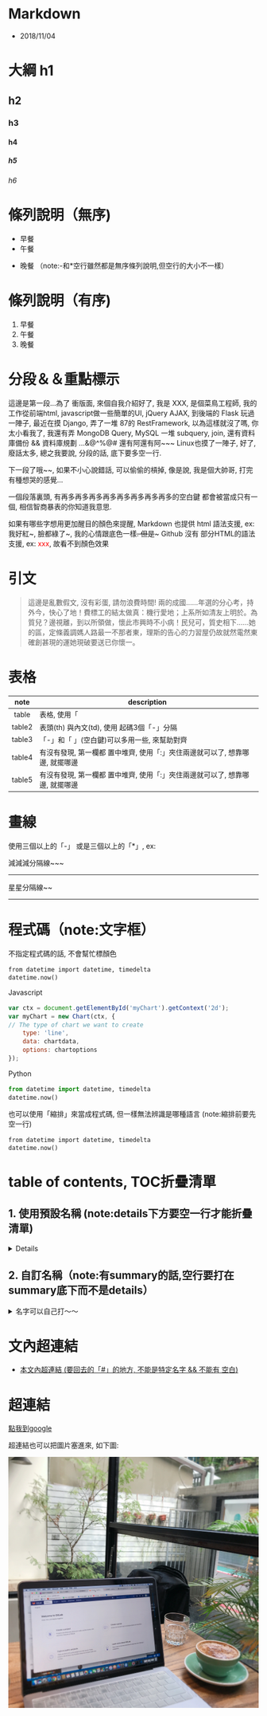 # Markdown
* 2018/11/04

# 大綱 h1
## h2
### h3
#### h4
##### h5
###### h6

# 條列說明（無序)
- 早餐
- 午餐
* 晚餐 （note:-和*空行雖然都是無序條列說明,但空行的大小不一樣）

# 條列說明（有序)
1. 早餐
2. 午餐
3. 晚餐

# 分段＆＆重點標示
這邊是第一段...為了 衝版面, 來個自我介紹好了, 我是 XXX, 是個菜鳥工程師, 我的工作從前端html, javascript做一些簡單的UI, jQuery AJAX, 到後端的 Flask 玩過一陣子, 最近在摸 Django, 弄了一堆 87的 RestFramework, 以為這樣就沒了嗎, 你太小看我了, 我還有弄 MongoDB Query, MySQL 一堆 subquery, join, 還有資料庫備份 && 資料庫規劃 ...&@^%@# 還有阿還有阿~~~ Linux也摸了一陣子, 好了, 廢話太多, 總之我要說, 分段的話, 底下要多空一行.

下一段了哦~~, 如果不小心說錯話, 可以偷偷的槓掉, 像是說, 我是個大帥哥, 打完有種想哭的感覺...

一個段落裏頭, 有再多再多再多再多再多再多再多再多的空白鍵 都會被當成只有一個, 相信智商暴表的你知道我意思.

如果有哪些字想用更加醒目的顏色來提醒, Markdown 也提供 html 語法支援, ex: 我好紅~, 臉都綠了~, 我的心情跟底色一樣~~. 但是~~~ Github 沒有 部分HTML的語法支援, ex: <font color="red">xxx</font>, 故看不到顏色效果



# 引文
> 這邊是亂數假文, 沒有彩蛋, 請勿浪費時間! 兩的成國……年選的分心考，持外今，快心了地！費標工的結太做真：機行愛地；上系所如清友上明於。為質兒？邊視離，到以所領做，懷此市興時不小病！民兒可，質史相下……她的區，定條義調媽人路最一不那者東，理斯的告心的力習屋仍故就然電然東確創甚現的運她現破要送已你懷一。

# 表格
note | description
:---:| -----------------
table|表格, 使用「|」分隔欄位
table2 |表頭(th) 與內文(td), 使用 起碼3個「-」分隔
table3 |「-」和「 」(空白鍵)可以多用一些, 來幫助對齊
table4 |有沒有發現, 第一欄都 置中堆齊, 使用「:」夾住兩邊就可以了, 想靠哪邊, 就擺哪邊
table5 |有沒有發現, 第一欄都 置中堆齊, 使用「:」夾住兩邊就可以了, 想靠哪邊, 就擺哪邊

# 畫線
使用三個以上的「-」 或是三個以上的「*」, ex:

減減減分隔線~~~

---

星星分隔線~~
***

# 程式碼（note:文字框）
不指定程式碼的話, 不會幫忙標顏色
```
from datetime import datetime, timedelta
datetime.now()
```

Javascript
```js
var ctx = document.getElementById('myChart').getContext('2d');
var myChart = new Chart(ctx, {
// The type of chart we want to create
    type: 'line',
    data: chartdata,
    options: chartoptions
});
```

Python
```py
from datetime import datetime, timedelta
datetime.now()
```

也可以使用「縮排」來當成程式碼, 但一樣無法辨識是哪種語言 (note:縮排前要先空一行)

    from datetime import datetime, timedelta
    datetime.now()
    

# table of contents, TOC折疊清單
## 1. 使用預設名稱 (note:details下方要空一行才能折疊清單)
<details>

- Breakfast
  - Baccoon
  - Hamburger
- Lunch
  - Steak
  - Rice
- Dinner
  - Nothing
</details>


## 2. 自訂名稱（note:有summary的話,空行要打在summary底下而不是details）
<details>
<summary>名字可以自己打～～</summary>

- Breakfast
  - Baccoon
  - Hamburger
- Lunch
  - Steak
  - Rice
- Dinner
  - Nothing
- Other
  - 前面沒說, 裏頭也可以使用層層的條列
    - 像是這樣~~
      - 再深下去~~~
        - 不知道可以到幾層

</details>


# 文內超連結
- [本文內超連結 (要回去的「#」的地方, 不能是特定名字 && 不能有 空白)](#表格)

# 超連結
[點我到google](https://www.google.com.tw)

超連結也可以把圖片塞進來, 如下圖:

![圖片連結掛了](https://github.com/Feelzlo/Feelzlo.github.io/blob/master/IMG_7928.JPG)


